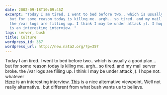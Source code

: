 ```yaml
---
date: 2002-09-18T10:09:45Z
excerpt: "Today I am tired. I went to bed before two.. which is usually a good plan...
  but for some reason today is killng me. argh.. so tired. and my mail server broke.
  the /var logs are filling up. I think I may be under attack ;). I hope not. \r\nwhateverHere
  is an interesting interview. "
tags: server, bush
title: Culture
wordpress_id: 357
wordpress_url: http://new.nata2.org/?p=357
---
```


Today I am tired. I went to bed before two.. which is usually a good plan... but for some reason today is killng me. argh.. so tired. and my mail server broke. the /var logs are filling up. I think I may be under attack ;). I hope not. 
<br/>whatever<br/><a href="http://english.pravda.ru/main/2002/09/17/36782.html">Here</a> is an interesting interview. <a href="http://www.guardian.co.uk/comment/story/0,3604,793464,00.html">This</a> is a nice alternative viewpoint. Well not really alternative.. but different from what bush wants us to believe.
